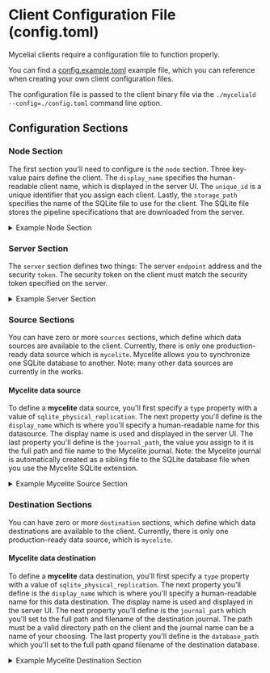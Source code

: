 # Client Configuration File (config.toml)

Mycelial clients require a configuration file to function properly.

You can find a [config.example.toml](client/config.example.toml) example file,
which you can reference when creating your own client configuration files.

The configuration file is passed to the client binary file via the
`./myceliald --config=./config.toml` command line option. 

## Configuration Sections

### Node Section

The first section you'll need to configure is the `node` section. Three
key-value pairs define the client. The `display_name` specifies the
human-readable client name, which is displayed in the server UI. The `unique_id`
is a unique identifier that you assign each client. Lastly, the `storage_path`
specifies the name of the SQLite file to use for the client. The SQLite file 
stores the pipeline specifications that are downloaded from the server.

<details>
  <summary>Example Node Section</summary>

```toml
[node]
display_name = "Client ABC"
unique_id = "client_abc"
storage_path = "client.sqlite"
```
</details>

### Server Section

The `server` section defines two things: The server `endpoint` address and the
security `token`. The security token on the client must match the security token
specified on the server.

<details>
  <summary>Example Server Section</summary>

```toml
[server]
endpoint = "http://localhost:8080"
token = "my security token"
```
</details>

### Source Sections

You can have zero or more `sources` sections, which define which data sources
are available to the client. Currently, there is only one production-ready data
source which is `mycelite`. Mycelite allows you to synchronize one SQLite 
database to another. Note: many other data sources are currently in the works.

#### Mycelite data source

To define a **mycelite** data source, you'll first specify a `type` property
with a value of `sqlite_physical_replication`. The next property you'll define
is the `display_name` which is where you'll specify a human-readable name for
this datasource. The display name is used and displayed in the server UI. The
last property you'll define is the `journal_path`, the value you assign to it is
the full path and file name to the Mycelite journal. Note: the Mycelite journal
is automatically created as a sibling file to the SQLite database file when you
use the Mycelite SQLite extension.
<details>
  <summary>Example Mycelite Source Section</summary>

```toml
[[sources]]
type = "sqlite_physical_replication"
display_name = "Objects Detected"
journal_path = "/tmp/objects_source.sqlite.mycelial"
```
</details>

### Destination Sections

You can have zero or more `destination` sections, which define which data
destinations are available to the client. Currently, there is only one
production-ready data source, which is `mycelite`.

#### Mycelite data destination

To define a **mycelite** data destination, you'll first specify a `type`
property with a value of `sqlite_physical_replication`. The next property you'll
define is the `display_name` which is where you'll specify a human-readable name
for this data destination. The display name is used and displayed in the server
UI. The next property you'll define is the `journal_path` which you'll set to
the full path and filename of the destination journal. The path must be a valid
directory path on the client and the journal name can be a name of your
choosing. The last property you'll define is the `database_path` which you'll
set to the full path qpand filename of the destination database.

<details>
  <summary>Example Mycelite Destination Section</summary>

```toml
[[destinations]]
type = "sqlite_physical_replication"
display_name = "Objects Detected"
journal_path = "/tmp/objects_dest.sqlite.mycelial"
database_path = "/tmp/hydrated_db.sqlite"
```
</details>